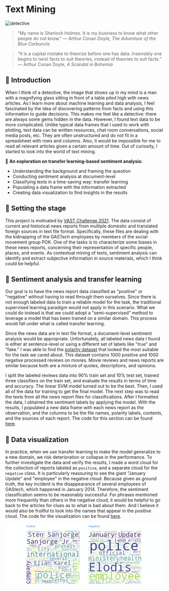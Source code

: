 # Text Mining
![detective](https://i.guim.co.uk/img/media/15ec744af8cdebb8e64e66948948a980b7dee359/0_37_2148_1289/master/2148.jpg?width=1020&quality=45&auto=format&fit=max&dpr=2&s=cf6dc98d30f5317c7c76f0f73735ea96)

> “My name is Sherlock Holmes. It is my business to know what other people do not know.” — Arthur Conan Doyle, _The Adventure of the Blue Carbuncle_
     
> “It is a capital mistake to theorize before one has data. Insensibly one begins to twist facts to suit theories, instead of theories to suit facts.” — Arthur Conan Doyle, _A Scandal in Bohemia_

## :pencil: Introduction
When I think of a detective, the image that shows up in my mind is a man with a magnifying glass sitting in front of a table piled high with news articles. As I learn more about machine learning and data analysis, I feel fascinated by the idea of discovering patterns from facts and using this information to guide decisions. This makes me feel like a detective: there are always some gems hidden in the data. However, I found text data to be more complicated. Unlike typical data frames that I used to work with plotting, text data can be written resources, chat room conversations, social media posts, etc. They are often unstructured and do not fit in a spreadsheet with rows and columns. Also, it would be impossible for me to read all relevant articles given a certain amount of time. Out of curiosity, I started to look into the world of text mining. 

:small_blue_diamond: **An exploration on transfer learning-based sentiment analysis:** 

  * Understanding the background and framing the question
  * Conducting sentiment analysis at document-level 
  * Classifying texts in a time-saving way: transfer learning
  * Populating a data frame with the information extracted
  * Creating data visualization to find insights in the results 

## :pencil: Setting the stage 

This project is motivated by [VAST Challenge 2021](https://vast-challenge.github.io/2021/MC1.html). The data consist of current and historical news reports from multiple domestic and translated foreign sources in text file format. Specifically, these files are dealing with the kidnapping of the GASTech employees by members of the social movement group POK. One of the tasks is to characterize some biases in these news reports, concerning their representation of specific people, places, and events. As contextual mining of texts, sentiment analysis can identify and extract subjective information in source materials, which I think could be helpful. 

## :pencil: Sentiment analysis and transfer learning

Our goal is to have the news report data classified as "positive" or "negative" without having to read through them ourselves. Since there is not enough labeled data to train a reliable model for the task, the traditional supervised learning paradigm would not apply in this scenario. What we could do instead is that we could adopt a "semi-supervised" method to leverage a model that has been trained on a similar domain. This process would fall under what is called transfer learning. 

Since the news data are in text file format, a document-level sentiment analysis would be appropriate. Unfortunately, all labeled news data I found is either at sentence-level or using a different set of labels like "true" and "fake." I was able to find the [polarity dataset](https://www.cs.cornell.edu/people/pabo/movie-review-data/) that looked the most suitable for the task we cared about. This dataset contains 1000 positive and 1000 negative processed reviews on movies. Movie reviews and news reports are similar because both are a mixture of quotes, descriptions, and opinions.

I split the labeled reviews data into 90% train set and 10% test set, trained three classifiers on the train set, and evaluate the results in terms of time and accuracy. The linear SVM model turned out to be the best. Then, I used all of the data for training to get the final model. The next step was to read the texts from all the news report files for classifications. After I formatted the data, I obtained the sentiment labels by applying the model. With the results, I populated a new data frame with each news report as the observation, and the columns to be the file names, polarity labels, contents, and the sources of each report. The code for this section can be found [here](https://github.com/comp-machine-learning-spring2021/portfolio-HelenaSG/blob/main/Text-Mining/Sentiment-analysis.ipynb).

## :pencil: Data visualization

In practice, when we use transfer learning to make the model generalize to a new domain, we risk deterioration or collapse in the performance. To further investigate the data and verify the results, I made a word cloud for the collection of reports labeled as `positive`, and a separate cloud for the `negative` class. It is particularly reassuring to see the giant "January Update" and "employee" in the negative cloud. Because given as ground truth, the key incident is the disappearance of several employees of GAStech, which happened in January 2014. Therefore, the sentiment classification seems to be reasonably successful. For phrases mentioned more frequently than others in the negative cloud, it would be helpful to go back to the articles for clues as to what is bad about them. And I believe it would also be fruitful to look into the names that appear in the positive cloud. The code for the visualization can be found [here](https://github.com/comp-machine-learning-spring2021/portfolio-HelenaSG/blob/main/Text-Mining/Visualization.ipynb).

![wordclouds](https://github.com/comp-machine-learning-spring2021/portfolio-HelenaSG/blob/main/Text-Mining/wordclouds.png)




